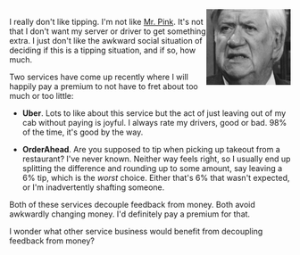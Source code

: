 <!-- 
.. title: Feedback Without Tips
.. slug: tips
.. link: 
.. description: 
.. tags: Life
.. date: 2014/04/28 20:07
-->

<img style="float:right" class="postimage" src="/f/tip-oneill.jpg" alt="Tip O'Neill" width=30%>

I really don't like tipping. I'm not like [Mr. Pink][pink]. It's
not that I don't want my server or driver to get something extra.
I just don't like the awkward social situation of deciding if this
is a tipping situation, and if so, how much.

 [pink]: https://www.youtube.com/watch?v=Z-qV9wVGb38

Two services have come up recently where I will happily pay a premium
to not have to fret about too much or too little:

* **Uber**. Lots to like about this service but the act of just 
  leaving out of my cab without paying is joyful. I always rate 
  my drivers, good or bad. 98% of the time, it's good by the way.

* **OrderAhead**. Are you supposed to tip when picking up takeout 
  from a restaurant? I've never known. Neither way feels right, so 
  I usually end up splitting the difference and rounding up to 
  some amount, say leaving a 6% tip, which is the *worst* choice. 
  Either that's 6% that wasn't expected, or I'm inadvertently
  shafting someone.

Both of these services decouple feedback from money. Both avoid
awkwardly changing money. I'd definitely pay a premium for that.

I wonder what other service business would benefit from decoupling
feedback from money?

